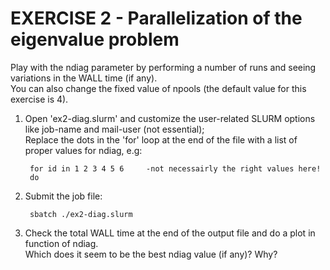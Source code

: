 EXERCISE 2 - Parallelization of the eigenvalue problem
=======================================================

Play with the ndiag parameter by performing a number of runs and seeing variations in the WALL time (if any).  
You can also change the fixed value of npools (the default value for this exercise is 4).

1. Open 'ex2-diag.slurm' and customize the user-related SLURM options like job-name and mail-user (not essential);  
   Replace the dots in the 'for' loop at the end of the file with a list of proper values for ndiag, e.g:
       
        for id in 1 2 3 4 5 6     -not necessairly the right values here!
        do

2. Submit the job file:

        sbatch ./ex2-diag.slurm

3. Check the total WALL time at the end of the output file and do a plot in function of ndiag.  
   Which does it seem to be the best ndiag value (if any)? Why?
